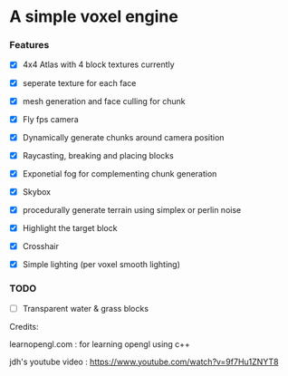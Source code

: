 # A simple voxel engine

### Features

- [x] 4x4 Atlas with 4 block textures currently  

- [x] seperate texture for each face  

- [x] mesh generation and face culling for chunk

- [x] Fly fps camera

- [x] Dynamically generate chunks around camera position

- [x] Raycasting, breaking and placing blocks

- [x] Exponetial fog for complementing chunk generation

- [x] Skybox

- [x] procedurally generate terrain using simplex or perlin noise

- [x] Highlight the target block

- [x] Crosshair

- [x] Simple lighting (per voxel smooth lighting)

### TODO

- [ ] Transparent water & grass blocks

Credits:

learnopengl.com : for learning opengl using c++

jdh's youtube video : https://www.youtube.com/watch?v=9f7Hu1ZNYT8
